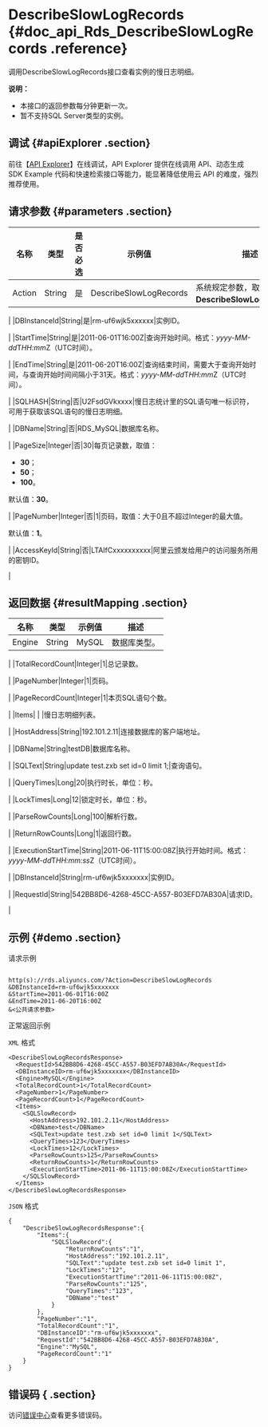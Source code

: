 # DescribeSlowLogRecords {#doc_api_Rds_DescribeSlowLogRecords .reference}

调用DescribeSlowLogRecords接口查看实例的慢日志明细。

**说明：** 

-   本接口的返回参数每分钟更新一次。
-   暂不支持SQL Server类型的实例。

## 调试 {#apiExplorer .section}

前往【[API Explorer](https://api.aliyun.com/#product=Rds&api=DescribeSlowLogRecords)】在线调试，API Explorer 提供在线调用 API、动态生成 SDK Example 代码和快速检索接口等能力，能显著降低使用云 API 的难度，强烈推荐使用。

## 请求参数 {#parameters .section}

|名称|类型|是否必选|示例值|描述|
|--|--|----|---|--|
|Action|String|是|DescribeSlowLogRecords|系统规定参数，取值：**DescribeSlowLogRecords**。

 |
|DBInstanceId|String|是|rm-uf6wjk5xxxxxx|实例ID。

 |
|StartTime|String|是|2011-06-01T16:00Z|查询开始时间。格式：*yyyy-MM-dd*T*HH:mm*Z（UTC时间）。

 |
|EndTime|String|是|2011-06-20T16:00Z|查询结束时间，需要大于查询开始时间，与查询开始时间间隔小于31天。格式：*yyyy-MM-dd*T*HH:mm*Z（UTC时间）。

 |
|SQLHASH|String|否|U2FsdGVkxxxx|慢日志统计里的SQL语句唯一标识符，可用于获取该SQL语句的慢日志明细。

 |
|DBName|String|否|RDS\_MySQL|数据库名称。

 |
|PageSize|Integer|否|30|每页记录数，取值：

 -   **30**；
-   **50**；
-   **100**。

 默认值：**30**。

 |
|PageNumber|Integer|否|1|页码，取值：大于0且不超过Integer的最大值。

 默认值：**1**。

 |
|AccessKeyId|String|否|LTAIfCxxxxxxxxxx|阿里云颁发给用户的访问服务所用的密钥ID。

 |

## 返回数据 {#resultMapping .section}

|名称|类型|示例值|描述|
|--|--|---|--|
|Engine|String|MySQL|数据库类型。

 |
|TotalRecordCount|Integer|1|总记录数。

 |
|PageNumber|Integer|1|页码。

 |
|PageRecordCount|Integer|1|本页SQL语句个数。

 |
|Items| | |慢日志明细列表。

 |
|HostAddress|String|192.101.2.11|连接数据库的客户端地址。

 |
|DBName|String|testDB|数据库名称。

 |
|SQLText|String|update test.zxb set id=0 limit 1;|查询语句。

 |
|QueryTimes|Long|20|执行时长，单位：秒。

 |
|LockTimes|Long|12|锁定时长，单位：秒。

 |
|ParseRowCounts|Long|100|解析行数。

 |
|ReturnRowCounts|Long|1|返回行数。

 |
|ExecutionStartTime|String|2011-06-11T15:00:08Z|执行开始时间。格式：*yyyy-MM-dd*T*HH:mm:ss*Z（UTC时间）。

 |
|DBInstanceId|String|rm-uf6wjk5xxxxxxx|实例ID。

 |
|RequestId|String|542BB8D6-4268-45CC-A557-B03EFD7AB30A|请求ID。

 |

## 示例 {#demo .section}

请求示例

``` {#request_demo}

http(s)://rds.aliyuncs.com/?Action=DescribeSlowLogRecords
&DBInstanceId=rm-uf6wjk5xxxxxxx
&StartTime=2011-06-01T16:00Z
&EndTime=2011-06-20T16:00Z
&<公共请求参数>

```

正常返回示例

`XML` 格式

``` {#xml_return_success_demo}
<DescribeSlowLogRecordsResponse>
  <RequestId>542BB8D6-4268-45CC-A557-B03EFD7AB30A</RequestId>
  <DBInstanceID>rm-uf6wjk5xxxxxxx</DBInstanceID>
  <Engine>MySQL</Engine>
  <TotalRecordCount>1</TotalRecordCount>
  <PageNumber>1</PageNumber>
  <PageRecordCount>1</PageRecordCount>
  <Items>
    <SQLSlowRecord>
      <HostAddress>192.101.2.11</HostAddress>
      <DBName>test</DBName>
      <SQLText>update test.zxb set id=0 limit 1</SQLText>
      <QueryTimes>123</QueryTimes>
      <LockTimes>12</LockTimes>
      <ParseRowCounts>125</ParseRowCounts>
      <ReturnRowCounts>1</ReturnRowCounts>
      <ExecutionStartTime>2011-06-11T15:00:08Z</ExecutionStartTime>
    </SQLSlowRecord>
  </Items>
</DescribeSlowLogRecordsResponse>

```

`JSON` 格式

``` {#json_return_success_demo}
{
	"DescribeSlowLogRecordsResponse":{
		"Items":{
			"SQLSlowRecord":{
				"ReturnRowCounts":"1",
				"HostAddress":"192.101.2.11",
				"SQLText":"update test.zxb set id=0 limit 1",
				"LockTimes":"12",
				"ExecutionStartTime":"2011-06-11T15:00:08Z",
				"ParseRowCounts":"125",
				"QueryTimes":"123",
				"DBName":"test"
			}
		},
		"PageNumber":"1",
		"TotalRecordCount":"1",
		"DBInstanceID":"rm-uf6wjk5xxxxxxx",
		"RequestId":"542BB8D6-4268-45CC-A557-B03EFD7AB30A",
		"Engine":"MySQL",
		"PageRecordCount":"1"
	}
}
```

## 错误码 { .section}

访问[错误中心](https://error-center.alibabacloud.com/status/product/Rds)查看更多错误码。

